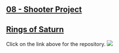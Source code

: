 ## [08 - Shooter Project](https://github.com/yrgo/gp20/tree/master/Programming%20Fundamentals/08%20-%20Shooter%20Project)

## [Rings of Saturn](https://github.com/danielalexandernielsen/RingsOfSaturn)
Click on the link above for the repository.
<img src="https://github.com/danielalexandernielsen/Yrgo/blob/master/Programming%20Fundamentals/Daniel_00_SideProjects/GIF/RingsOfSaturn.gif">
